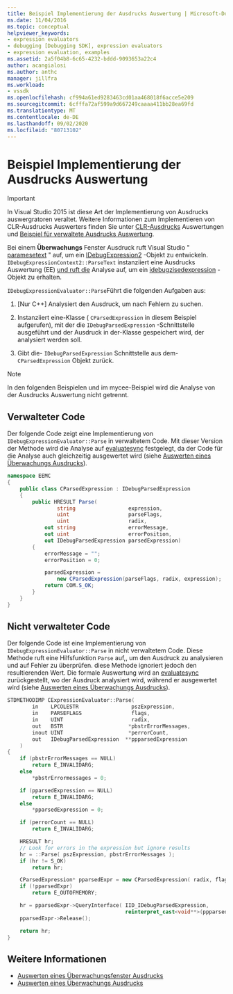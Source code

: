 ```yaml
---
title: Beispiel Implementierung der Ausdrucks Auswertung | Microsoft-Dokumentation
ms.date: 11/04/2016
ms.topic: conceptual
helpviewer_keywords:
- expression evaluators
- debugging [Debugging SDK], expression evaluators
- expression evaluation, examples
ms.assetid: 2a5f04b8-6c65-4232-bddd-9093653a22c4
author: acangialosi
ms.author: anthc
manager: jillfra
ms.workload:
- vssdk
ms.openlocfilehash: cf994a61ed9283463cd01aa468018f6acce5e209
ms.sourcegitcommit: 6cfffa72af599a9d667249caaaa411bb28ea69fd
ms.translationtype: MT
ms.contentlocale: de-DE
ms.lasthandoff: 09/02/2020
ms.locfileid: "80713102"
---
```

# <a name="sample-implementation-of-expression-evaluation"></a>Beispiel Implementierung der Ausdrucks Auswertung
> [!IMPORTANT]
> In Visual Studio 2015 ist diese Art der Implementierung von Ausdrucks auswergratoren veraltet. Weitere Informationen zum Implementieren von CLR-Ausdrucks Auswerters finden Sie unter [CLR-Ausdrucks](https://github.com/Microsoft/ConcordExtensibilitySamples/wiki/CLR-Expression-Evaluators) Auswertungen und [Beispiel für verwaltete Ausdrucks Auswertung](https://github.com/Microsoft/ConcordExtensibilitySamples/wiki/Managed-Expression-Evaluator-Sample).

 Bei einem **Überwachungs** Fenster Ausdruck ruft Visual Studio " [paramesetext](../../extensibility/debugger/reference/idebugexpressioncontext2-parsetext.md) " auf, um ein [IDebugExpression2](../../extensibility/debugger/reference/idebugexpression2.md) -Objekt zu entwickeln. `IDebugExpressionContext2::ParseText` instanziiert eine Ausdrucks Auswertung (EE) [und ruft die](../../extensibility/debugger/reference/idebugexpressionevaluator-parse.md) Analyse auf, um ein [idebugzisedexpression](../../extensibility/debugger/reference/idebugparsedexpression.md) -Objekt zu erhalten.

 `IDebugExpressionEvaluator::Parse`Führt die folgenden Aufgaben aus:

1. [Nur C++] Analysiert den Ausdruck, um nach Fehlern zu suchen.

2. Instanziiert eine-Klasse ( `CParsedExpression` in diesem Beispiel aufgerufen), mit der die `IDebugParsedExpression` -Schnittstelle ausgeführt und der Ausdruck in der-Klasse gespeichert wird, der analysiert werden soll.

3. Gibt die- `IDebugParsedExpression` Schnittstelle aus dem- `CParsedExpression` Objekt zurück.

> [!NOTE]
> In den folgenden Beispielen und im mycee-Beispiel wird die Analyse von der Ausdrucks Auswertung nicht getrennt.

## <a name="managed-code"></a>Verwalteter Code
 Der folgende Code zeigt eine Implementierung von `IDebugExpressionEvaluator::Parse` in verwaltetem Code. Mit dieser Version der Methode wird die Analyse auf [evaluatesync](../../extensibility/debugger/reference/idebugparsedexpression-evaluatesync.md) festgelegt, da der Code für die Analyse auch gleichzeitig ausgewertet wird (siehe [Auswerten eines Überwachungs Ausdrucks](../../extensibility/debugger/evaluating-a-watch-expression.md)).

```csharp
namespace EEMC
{
    public class CParsedExpression : IDebugParsedExpression
    {
        public HRESULT Parse(
                string                 expression,
                uint                   parseFlags,
                uint                   radix,
            out string                 errorMessage,
            out uint                   errorPosition,
            out IDebugParsedExpression parsedExpression)
        {
            errorMessage = "";
            errorPosition = 0;

            parsedExpression =
                new CParsedExpression(parseFlags, radix, expression);
            return COM.S_OK;
        }
    }
}
```

## <a name="unmanaged-code"></a>Nicht verwalteter Code
Der folgende Code ist eine Implementierung von `IDebugExpressionEvaluator::Parse` in nicht verwaltetem Code. Diese Methode ruft eine Hilfsfunktion `Parse` auf,, um den Ausdruck zu analysieren und auf Fehler zu überprüfen. diese Methode ignoriert jedoch den resultierenden Wert. Die formale Auswertung wird an [evaluatesync](../../extensibility/debugger/reference/idebugparsedexpression-evaluatesync.md) zurückgestellt, wo der Ausdruck analysiert wird, während er ausgewertet wird (siehe [Auswerten eines Überwachungs Ausdrucks](../../extensibility/debugger/evaluating-a-watch-expression.md)).

```cpp
STDMETHODIMP CExpressionEvaluator::Parse(
        in    LPCOLESTR                 pszExpression,
        in    PARSEFLAGS                flags,
        in    UINT                      radix,
        out   BSTR                     *pbstrErrorMessages,
        inout UINT                     *perrorCount,
        out   IDebugParsedExpression  **ppparsedExpression
    )
{
    if (pbstrErrorMessages == NULL)
        return E_INVALIDARG;
    else
        *pbstrErrormessages = 0;

    if (pparsedExpression == NULL)
        return E_INVALIDARG;
    else
        *pparsedExpression = 0;

    if (perrorCount == NULL)
        return E_INVALIDARG;

    HRESULT hr;
    // Look for errors in the expression but ignore results
    hr = ::Parse( pszExpression, pbstrErrorMessages );
    if (hr != S_OK)
        return hr;

    CParsedExpression* pparsedExpr = new CParsedExpression( radix, flags, pszExpression );
    if (!pparsedExpr)
        return E_OUTOFMEMORY;

    hr = pparsedExpr->QueryInterface( IID_IDebugParsedExpression,
                                      reinterpret_cast<void**>(ppparsedExpression) );
    pparsedExpr->Release();

    return hr;
}
```

## <a name="see-also"></a>Weitere Informationen
- [Auswerten eines Überwachungsfenster Ausdrucks](../../extensibility/debugger/evaluating-a-watch-window-expression.md)
- [Auswerten eines Überwachungs Ausdrucks](../../extensibility/debugger/evaluating-a-watch-expression.md)
